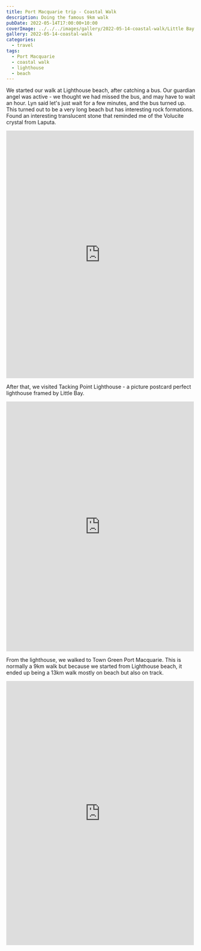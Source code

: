 ```yaml
---
title: Port Macquarie trip - Coastal Walk
description: Doing the famous 9km walk
pubDate: 2022-05-14T17:00:00+10:00
coverImage: ../../../images/gallery/2022-05-14-coastal-walk/Little Bay (7).jpeg
gallery: 2022-05-14-coastal-walk
categories:
  - travel
tags:
  - Port Macquarie
  - coastal walk
  - lighthouse
  - beach
---
```


We started our walk at Lighthouse beach, after catching a bus. Our guardian angel was active - we thought we had missed the bus, and may have to wait an hour. Lyn said let's just wait for a few minutes, and the bus turned up. This turned out to be a very long beach but has interesting rock formations. Found an interesting translucent stone that reminded me of the Volucite crystal from Laputa.

<iframe src="https://www.facebook.com/plugins/post.php?href=https%3A%2F%2Fwww.facebook.com%2Fchris1.tham%2Fposts%2Fpfbid02311ujijbByn2NxUbpJK3HDqDf1Lir1is1DcQggyoMYtp1EChAYAQCRCZaBnA5A3Hl&show_text=true&width=500" width="500" height="659" style="border:none;overflow:hidden" scrolling="no" frameborder="0" allowfullscreen="true" allow="autoplay; clipboard-write; encrypted-media; picture-in-picture; web-share"></iframe>

After that, we visited Tacking Point Lighthouse - a picture postcard perfect lighthouse framed by Little Bay.

<iframe src="https://www.facebook.com/plugins/post.php?href=https%3A%2F%2Fwww.facebook.com%2Fchris1.tham%2Fposts%2Fpfbid02TayMaifo575ieQLYsrzmfwVhAmY8WxxozNKjJ3GmWv4T89HqaxQPNnqv6TKsCy3Cl&show_text=true&width=500" width="500" height="665" style="border:none;overflow:hidden" scrolling="no" frameborder="0" allowfullscreen="true" allow="autoplay; clipboard-write; encrypted-media; picture-in-picture; web-share"></iframe>

From the lighthouse, we walked to Town Green Port Macquarie. This is normally a 9km walk but because we started from Lighthouse beach, it ended up being a 13km walk mostly on beach but also on track.

<iframe src="https://www.facebook.com/plugins/post.php?href=https%3A%2F%2Fwww.facebook.com%2Fchris1.tham%2Fposts%2Fpfbid0BsqJK5pF7ZRm7cfu929FQ37MJ6e9rVXKk2sopgBtvAw9V3DW3nKrVSyVU2AcpK9ol&show_text=true&width=500" width="500" height="703" style="border:none;overflow:hidden" scrolling="no" frameborder="0" allowfullscreen="true" allow="autoplay; clipboard-write; encrypted-media; picture-in-picture; web-share"></iframe>

